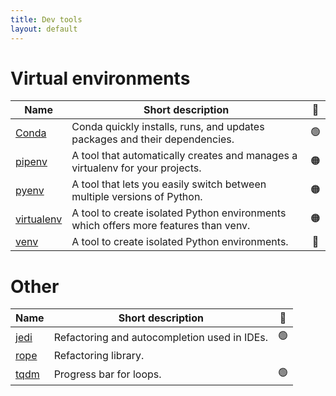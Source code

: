 ```yaml
---
title: Dev tools
layout: default
---
```


# Virtual environments

| Name                                                     | Short description                                                                   | 🚦  |
| -------------------------------------------------------- | ----------------------------------------------------------------------------------- | :-: |
| [Conda](https://docs.conda.io/projects/conda/en/stable/) | Conda quickly installs, runs, and updates packages and their dependencies.          | 🟢  |
| [pipenv](https://pipenv.pypa.io/en/latest/)              | A tool that automatically creates and manages a virtualenv for your projects.       | 🟠  |
| [pyenv](https://github.com/pyenv/pyenv)                  | A tool that lets you easily switch between multiple versions of Python.             | 🟠  |
| [virtualenv](https://virtualenv.pypa.io/en/latest/)      | A tool to create isolated Python environments which offers more features than venv. | 🟠  |
| [venv](https://docs.python.org/3/library/venv.html)      | A tool to create isolated Python environments.                                      | 🔴  |

# Other

| Name                                                        | Short description                            | 🚦  |
| ----------------------------------------------------------- | -------------------------------------------- | :-: |
| [jedi](https://jedi.readthedocs.io/en/latest/)              | Refactoring and autocompletion used in IDEs. | 🟢  |
| [rope](https://rope.readthedocs.io/en/latest/overview.html) | Refactoring library.                         |     |
| [tqdm](https://pypi.org/project/tqdm/2.2.3/)                | Progress bar for loops.                      | 🟢  |
